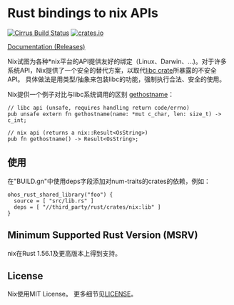 # Rust bindings to **nix** APIs

[![Cirrus Build Status](https://api.cirrus-ci.com/github/nix-rust/nix.svg)](https://cirrus-ci.com/github/nix-rust/nix)
[![crates.io](https://img.shields.io/crates/v/nix.svg)](https://crates.io/crates/nix)

[Documentation (Releases)](https://docs.rs/nix/)

Nix试图为各种*nix平台的API提供友好的绑定（Linux、Darwin、...)。对于许多系统API，Nix提供了一个安全的替代方案，以取代[libc crate](https://github.com/rust-lang/libc)所暴露的不安全API。 具体做法是用类型/抽象来包装libc的功能，强制执行合法、安全的使用。

Nix提供一个例子对比与libc系统调用的区别
[gethostname](https://man7.org/linux/man-pages/man2/gethostname.2.html)：

```rust,ignore
// libc api (unsafe, requires handling return code/errno)
pub unsafe extern fn gethostname(name: *mut c_char, len: size_t) -> c_int;

// nix api (returns a nix::Result<OsString>)
pub fn gethostname() -> Result<OsString>;
```
## 使用
在"BUILD.gn"中使用deps字段添加对num-traits的crates的依赖，例如：

```BUILD.gn
ohos_rust_shared_library("foo") {
  source = [ "src/lib.rs" ]
  deps = [ "//third_party/rust/crates/nix:lib" ]
}
```

## Minimum Supported Rust Version (MSRV)

nix在Rust 1.56.1及更高版本上得到支持。

## License

Nix使用MIT License。 更多细节见[LICENSE](LICENSE)。

